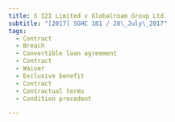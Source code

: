 ```yaml
---
title: S I2I Limited v Globalroam Group Ltd 
subtitle: "[2017] SGHC 181 / 28\_July\_2017"
tags:
  - Contract
  - Breach
  - Convertible loan agreement
  - Contract
  - Waiver
  - Exclusive benefit
  - Contract
  - Contractual terms
  - Condition precedent

---
```


